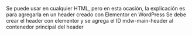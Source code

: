 Se puede usar en cualquier HTML, pero en esta ocasión, la explicación es para agregarla en un header creado con Elementor en WordPress
Se debe crear el header con elementor y se agrega el ID mdw-main-header al contenedor principal del header
